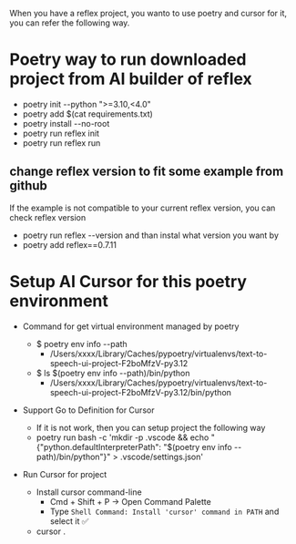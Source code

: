 When you have a reflex project, you wanto to use poetry and cursor for it, you can refer the following way.


# Poetry way to run downloaded project from AI builder of reflex 
- poetry init --python ">=3.10,<4.0"
- poetry add $(cat requirements.txt)
- poetry install --no-root
- poetry run reflex init
- poetry run reflex run 

## change reflex version to fit some example from github
If the example is not compatible to your current reflex version, you can check reflex version 
- poetry run reflex --version 
and than instal what version you want by 
- poetry add reflex==0.7.11

# Setup AI Cursor for this poetry environment 
- Command for get virtual environment managed by poetry 
    - $ poetry env info --path
        - /Users/xxxx/Library/Caches/pypoetry/virtualenvs/text-to-speech-ui-project-F2boMfzV-py3.12
    - $ ls $(poetry env info --path)/bin/python 
        - /Users/xxxx/Library/Caches/pypoetry/virtualenvs/text-to-speech-ui-project-F2boMfzV-py3.12/bin/python    

- Support Go to Definition for Cursor
    - If it is not work, then you can setup project the following way 
    - poetry run bash -c 'mkdir -p .vscode && echo "{\"python.defaultInterpreterPath\": \"$(poetry env info --path)/bin/python\"}" > .vscode/settings.json'

- Run Cursor for project 
    - Install cursor command-line 
        - Cmd + Shift + P -> Open Command Palette
        - Type ```Shell Command: Install 'cursor' command in PATH``` and select it ✅
    - cursor . 
    


